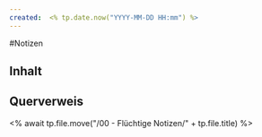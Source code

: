 ```yaml
---
created:  <% tp.date.now("YYYY-MM-DD HH:mm") %>
---
```

#Notizen

## Inhalt

## Querverweis
<% await tp.file.move("/00 - Flüchtige Notizen/" + tp.file.title) %>

